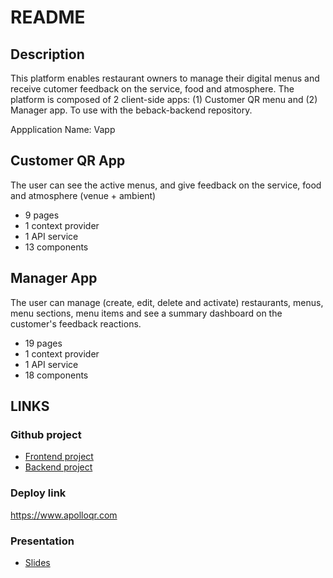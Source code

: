# README

## Description
This platform enables restaurant owners to manage their digital menus and receive cutomer feedback on the service, food and atmosphere. The platform is composed of 2 client-side apps: (1) Customer QR menu and (2) Manager app.
To use with the beback-backend repository.

Appplication Name: Vapp

## Customer QR App

The user can see the active menus, and give feedback on the service, food and atmosphere (venue + ambient)

+ 9 pages
+ 1 context provider
+ 1 API service
+ 13 components

## Manager App

The user can manage (create, edit, delete and activate) restaurants, menus, menu sections, menu items and see a summary dashboard on the customer's feedback reactions.

+ 19 pages
+ 1 context provider
+ 1 API service
+ 18 components

## LINKS

### Github project

- [Frontend project](https://github.com/nmirabets/beback-frontend)
- [Backend project](https://github.com/nmirabets/beback-backend)

### Deploy link
https://www.apolloqr.com

### Presentation

- [Slides](https://slides.com/nicolasmirabet/v-app/edit)
